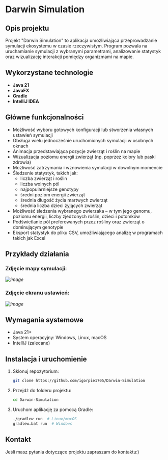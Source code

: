 # Darwin Simulation

## Opis projektu
Projekt "Darwin Simulation" to aplikacja umożliwiająca przeprowadzanie symulacji ekosystemu w czasie rzeczywistym. Program pozwala na uruchamianie symulacji z wybranymi parametrami, analizowanie statystyk oraz wizualizację interakcji pomiędzy organizmami na mapie.

## Wykorzystane technologie
- **Java 21**
- **JavaFX**
- **Gradle**
- **IntelliJ IDEA**

## Główne funkcjonalności
- Możliwość wyboru gotowych konfiguracji lub stworzenia własnych ustawień symulacji
- Obsługa wielu jednocześnie uruchomionych symulacji w osobnych oknach
- Animacja przedstawiająca pozycje zwierząt i roślin na mapie
- Wizualizacja poziomu energii zwierząt (np. poprzez kolory lub paski zdrowia)
- Możliwość zatrzymania i wznowienia symulacji w dowolnym momencie
- Śledzenie statystyk, takich jak:
  - liczba zwierząt i roślin
  - liczba wolnych pól
  - najpopularniejsze genotypy
  - średni poziom energii zwierząt
  - średnia długość życia martwych zwierząt
  - średnia liczba dzieci żyjących zwierząt
- Możliwość śledzenia wybranego zwierzaka – w tym jego genomu, poziomu energii, liczby zjedzonych roślin, dzieci i potomków
- Podświetlanie pól preferowanych przez rośliny oraz zwierząt o dominującym genotypie
- Eksport statystyk do pliku CSV, umożliwiającego analizę w programach takich jak Excel

## Przykłady działania
### Zdjęcie mapy symulacji:
*![image](https://github.com/user-attachments/assets/d3d577bc-9124-4a4f-8ad6-008086914fcc)*  
### Zdjęcie ekranu ustawień:
*![image](https://github.com/user-attachments/assets/54fa952d-758a-40b0-bb8d-6e2bac76b6a8)*

## Wymagania systemowe
- Java 21+
- System operacyjny: Windows, Linux, macOS
- IntelliJ (zalecane)

## Instalacja i uruchomienie
1. Sklonuj repozytorium:
   ```sh
   git clone https://github.com/igorpie1705/Darwin-Simulation
   ```
2. Przejdź do folderu projektu:
   ```sh
   cd Darwin-Simulation
   ```
3. Uruchom aplikację za pomocą Gradle:
   ```sh
   ./gradlew run  # Linux/macOS
   gradlew.bat run  # Windows
   ```

## Kontakt
Jeśli masz pytania dotyczące projektu zapraszam do kontaktu:)

